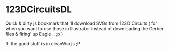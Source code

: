 # 123DCircuitsDL
Quick &amp; dirty js bookmark that 'll download SVGs from 123D Circuits ( for when you want to use those in Illustrator instead of downloading the Gerber files &amp; firing' up Eagle .. ;p )

R: the good stuff is in cleanWip.js ;P
